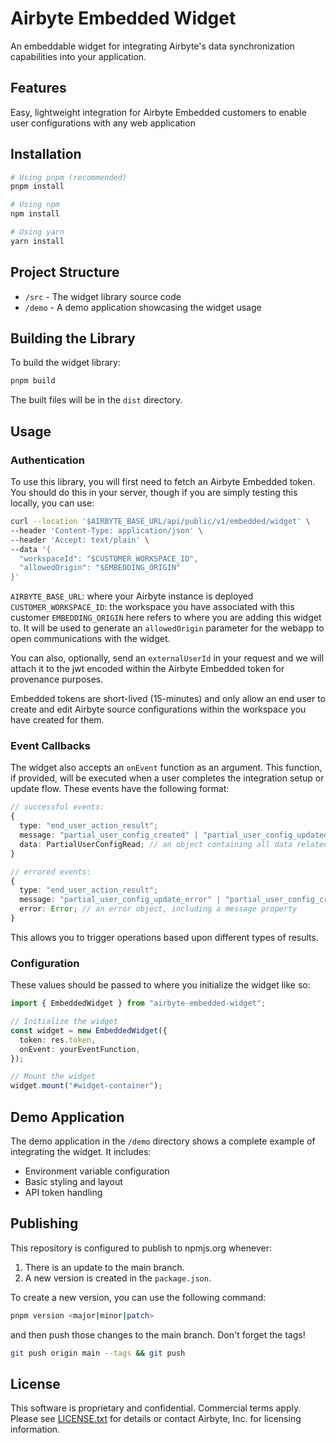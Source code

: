 # Airbyte Embedded Widget

An embeddable widget for integrating Airbyte's data synchronization capabilities into your application.

## Features

Easy, lightweight integration for Airbyte Embedded customers to enable user configurations with any web application

## Installation

```bash
# Using pnpm (recommended)
pnpm install

# Using npm
npm install

# Using yarn
yarn install
```

## Project Structure

- `/src` - The widget library source code
- `/demo` - A demo application showcasing the widget usage

## Building the Library

To build the widget library:

```bash
pnpm build
```

The built files will be in the `dist` directory.

## Usage

### Authentication

To use this library, you will first need to fetch an Airbyte Embedded token. You should do this in your server, though if you are simply testing this locally, you can use:

```bash
curl --location '$AIRBYTE_BASE_URL/api/public/v1/embedded/widget' \
--header 'Content-Type: application/json' \
--header 'Accept: text/plain' \
--data '{
  "workspaceId": "$CUSTOMER_WORKSPACE_ID",
  "allowedOrigin": "$EMBEDDING_ORIGIN"
}'
```

`AIRBYTE_BASE_URL`: where your Airbyte instance is deployed
`CUSTOMER_WORKSPACE_ID`: the workspace you have associated with this customer
`EMBEDDING_ORIGIN` here refers to where you are adding this widget to. It will be used to generate an `allowedOrigin` parameter for the webapp to open communications with the widget.

You can also, optionally, send an `externalUserId` in your request and we will attach it to the jwt encoded within the Airbyte Embedded token for provenance purposes.

Embedded tokens are short-lived (15-minutes) and only allow an end user to create and edit Airbyte source configurations within the workspace you have created for them.

### Event Callbacks

The widget also accepts an `onEvent` function as an argument. This function, if provided, will be executed when a user completes the integration setup or update flow. These events have the following format:

```typescript
// successful events:
{
  type: "end_user_action_result";
  message: "partial_user_config_created" | "partial_user_config_updated";
  data: PartialUserConfigRead; // an object containing all data related to the user's configuration, including an actorId identifying the source created/updated
}

// errored events:
{
  type: "end_user_action_result";
  message: "partial_user_config_update_error" | "partial_user_config_create_error";
  error: Error; // an error object, including a message property
}
```

This allows you to trigger operations based upon different types of results.

### Configuration

These values should be passed to where you initialize the widget like so:

```typescript
import { EmbeddedWidget } from "airbyte-embedded-widget";

// Initialize the widget
const widget = new EmbeddedWidget({
  token: res.token,
  onEvent: yourEventFunction,
});

// Mount the widget
widget.mount("#widget-container");
```

## Demo Application

The demo application in the `/demo` directory shows a complete example of integrating the widget. It includes:

- Environment variable configuration
- Basic styling and layout
- API token handling

## Publishing

This repository is configured to publish to npmjs.org whenever:

1. There is an update to the main branch.
2. A new version is created in the `package.json`.

To create a new version, you can use the following command:

```bash
pnpm version <major|minor|patch>
```

and then push those changes to the main branch. Don't forget the tags!

```bash
git push origin main --tags && git push
```

## License

This software is proprietary and confidential. Commercial terms apply. Please see [LICENSE.txt](LICENSE.txt) for details or contact Airbyte, Inc. for licensing information.
